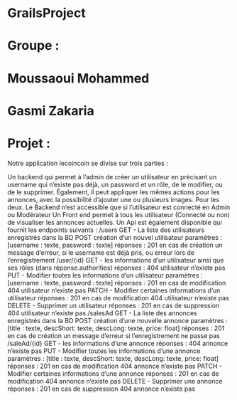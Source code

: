 # GrailsProject

# Groupe : 
# Moussaoui Mohammed
# Gasmi Zakaria 
# Projet :
Notre application lecoincoin se divise sur trois parties : </p>
Un backend qui permet à l’admin de créer un utilisateur en précisant un username qui n’existe pas déjà, un password et un rôle, de le modifier, ou de le supprimer. Également, il peut appliquer les mêmes actions pour les annonces, avec la possibilité d’ajouter une ou plusieurs images. Pour les deux.
Le Backend n’est accessible que si l’utilisateur est connecté en Admin ou Modérateur
Un Front end permet à tous les utilisateur (Connecté ou non) de visualiser les annonces actuelles.
Un Api est également disponible qui fournit les endpoints suivants :
/users
GET - La liste des utilisateurs enregistrés dans la BD
POST création d’un nouvel utilisateur
paramètres : [username : texte, password : texte]
réponses  : 
201 en cas de création
un message d’erreur, si le username est déjà pris, ou erreur lors de l’enregistrement
/user/{id}
GET - les informations d’un utilisateur ainsi que ses rôles (dans réponse.authorities)
réponses  : 
404 utilisateur n’existe pas
PUT - Modifier toutes les informations d’un utilisateur
paramètres : [username : texte, password : texte]
réponses  : 
201 en cas de modification
404 utilisateur n’existe pas
PATCH - Modifier certaines informations d’un utilisateur
réponses  : 
201 en cas de modification
404 utilisateur n’existe pas
DELETE  - Supprimer un utilisateur
réponses  : 
201 en cas de suppression
404 utilisateur n’existe pas
/salesAd
GET - La liste des annonces enregistrés dans la BD
POST création d’une nouvelle annonce
paramètres : [title : texte, descShort: texte, descLong: texte, price: float]
réponses  : 
201 en cas de création
un message d’erreur si l’enregistrement ne passe pas
/saleAd/{id}
GET - les informations d’une annonce 
réponses  : 
404 annonce n’existe pas
PUT - Modifier toutes les informations d’une annonce
paramètres : [title : texte, descShort: texte, descLong: texte, price: float]
réponses  : 
201 en cas de modification
404 annonce n’existe pas
PATCH - Modifier certaines informations d’une annonce 
réponses  : 
201 en cas de modification
404 annonce n’existe pas
DELETE  - Supprimer une annonce
réponses  : 
201 en cas de suppression
404 annonce n’existe pas

